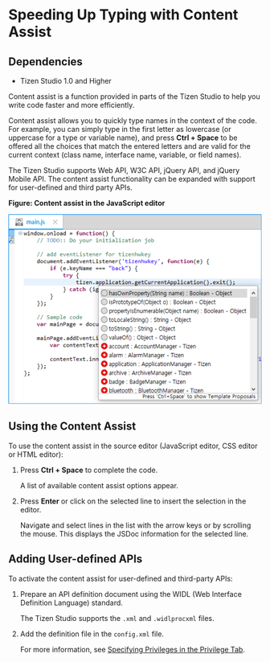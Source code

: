 # Speeding Up Typing with Content Assist
## Dependencies
- Tizen Studio 1.0 and Higher


Content assist is a function provided in parts of the Tizen Studio to help you write code faster and more efficiently.

Content assist allows you to quickly type names in the context of the code. For example, you can simply type in the first letter as lowercase (or uppercase for a type or variable name), and press **Ctrl + Space** to be offered all the choices that match the entered letters and are valid for the current context (class name, interface name, variable, or field names).

The Tizen Studio supports Web API, W3C API, jQuery API, and jQuery Mobile API. The content assist functionality can be expanded with support for user-defined and third party APIs.

**Figure: Content assist in the JavaScript editor**

![Content assist in the JavaScript editor](./media/content_assist.png)

## Using the Content Assist<a name="assist"></a>

To use the content assist in the source editor (JavaScript editor, CSS editor or HTML editor):

1. Press **Ctrl + Space** to complete the code. 

   A list of available content assist options appear.

2. Press **Enter** or click on the selected line to insert the selection in the editor. 

   Navigate and select lines in the list with the arrow keys or by scrolling the mouse. This displays the JSDoc information for the selected line.

## Adding User-defined APIs<a name="user_defined"></a>

To activate the content assist for user-defined and third-party APIs:

1. Prepare an API definition document using the WIDL (Web Interface Definition Language) standard. 

   The Tizen Studio supports the `.xml` and `.widlprocxml` files.

2. Add the definition file in the `config.xml` file. 

   For more information, see [Specifying Privileges in the Privilege Tab](https://developer.tizen.org/development/training/web-application/application-development-process/setting-project-properties#privilege).